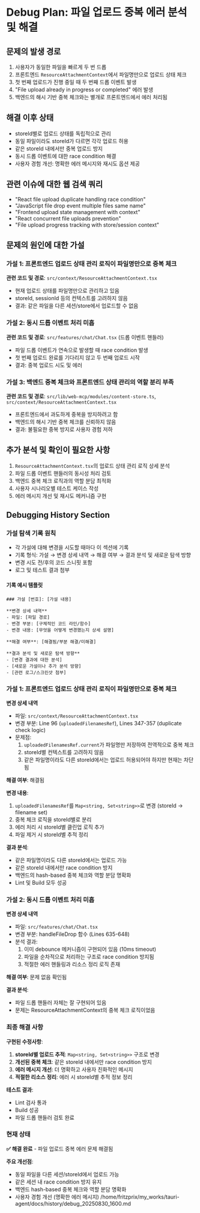 # Debug Plan: 파일 업로드 중복 에러 분석 및 해결

## 문제의 발생 경로

1. 사용자가 동일한 파일을 빠르게 두 번 드롭
2. 프론트엔드 `ResourceAttachmentContext`에서 파일명만으로 업로드 상태 체크
3. 첫 번째 업로드가 진행 중일 때 두 번째 드롭 이벤트 발생
4. "File upload already in progress or completed" 에러 발생
5. 백엔드의 해시 기반 중복 체크와는 별개로 프론트엔드에서 에러 처리됨

## 해결 이후 상태

- storeId별로 업로드 상태를 독립적으로 관리
- 동일 파일이라도 storeId가 다르면 각각 업로드 허용
- 같은 storeId 내에서만 중복 업로드 방지
- 동시 드롭 이벤트에 대한 race condition 해결
- 사용자 경험 개선: 명확한 에러 메시지와 재시도 옵션 제공

## 관련 이슈에 대한 웹 검색 쿼리

- "React file upload duplicate handling race condition"
- "JavaScript file drop event multiple files same name"
- "Frontend upload state management with context"
- "React concurrent file uploads prevention"
- "File upload progress tracking with store/session context"

## 문제의 원인에 대한 가설

### 가설 1: 프론트엔드 업로드 상태 관리 로직이 파일명만으로 중복 체크

**관련 코드 및 경로**: `src/context/ResourceAttachmentContext.tsx`

- 현재 업로드 상태를 파일명만으로 관리하고 있음
- storeId, sessionId 등의 컨텍스트를 고려하지 않음
- 결과: 같은 파일을 다른 세션/store에서 업로드할 수 없음

### 가설 2: 동시 드롭 이벤트 처리 미흡

**관련 코드 및 경로**: `src/features/chat/Chat.tsx` (드롭 이벤트 핸들러)

- 파일 드롭 이벤트가 연속으로 발생할 때 race condition 발생
- 첫 번째 업로드 완료를 기다리지 않고 두 번째 업로드 시작
- 결과: 중복 업로드 시도 및 에러

### 가설 3: 백엔드 중복 체크와 프론트엔드 상태 관리의 역할 분리 부족

**관련 코드 및 경로**: `src/lib/web-mcp/modules/content-store.ts`, `src/context/ResourceAttachmentContext.tsx`

- 프론트엔드에서 과도하게 중복을 방지하려고 함
- 백엔드의 해시 기반 중복 체크를 신뢰하지 않음
- 결과: 불필요한 중복 방지로 사용자 경험 저하

## 추가 분석 및 확인이 필요한 사항

1. `ResourceAttachmentContext.tsx`의 업로드 상태 관리 로직 상세 분석
2. 파일 드롭 이벤트 핸들러의 동시성 처리 검토
3. 백엔드 중복 체크 로직과의 역할 분담 최적화
4. 사용자 시나리오별 테스트 케이스 작성
5. 에러 메시지 개선 및 재시도 메커니즘 구현

## Debugging History Section

### 가설 탐색 기록 원칙

- 각 가설에 대해 변경을 시도할 때마다 이 섹션에 기록
- 기록 형식: 가설 → 변경 상세 내역 → 해결 여부 → 결과 분석 및 새로운 탐색 방향
- 변경 시도 전/후의 코드 스니핏 포함
- 로그 및 테스트 결과 첨부

#### 기록 예시 템플릿

```
### 가설 [번호]: [가설 내용]

**변경 상세 내역**
- 파일: [파일 경로]
- 변경 부분: [구체적인 코드 라인/함수]
- 변경 내용: [무엇을 어떻게 변경했는지 상세 설명]

**해결 여부**: [해결됨/부분 해결/미해결]

**결과 분석 및 새로운 탐색 방향**
- [변경 결과에 대한 분석]
- [새로운 가설이나 추가 분석 방향]
- [관련 로그/스크린샷 첨부]
```

### 가설 1: 프론트엔드 업로드 상태 관리 로직이 파일명만으로 중복 체크

**변경 상세 내역**
- 파일: `src/context/ResourceAttachmentContext.tsx`
- 변경 부분: Line 96 (`uploadedFilenamesRef`), Lines 347-357 (duplicate check logic)
- 문제점: 
  1. `uploadedFilenamesRef.current`가 파일명만 저장하여 전역적으로 중복 체크
  2. storeId별 컨텍스트를 고려하지 않음
  3. 같은 파일명이라도 다른 storeId에서는 업로드 허용되어야 하지만 현재는 차단됨

**해결 여부**: 해결됨

**변경 내용**:
1. `uploadedFilenamesRef`를 `Map<string, Set<string>>`로 변경 (storeId → filename set)
2. 중복 체크 로직을 storeId별로 분리
3. 에러 처리 시 storeId별 클린업 로직 추가
4. 파일 제거 시 storeId별 추적 정리 

**결과 분석**:
- 같은 파일명이라도 다른 storeId에서는 업로드 가능
- 같은 storeId 내에서만 race condition 방지
- 백엔드의 hash-based 중복 체크와 역할 분담 명확화
- Lint 및 Build 모두 성공

### 가설 2: 동시 드롭 이벤트 처리 미흡

**변경 상세 내역**
- 파일: `src/features/chat/Chat.tsx`
- 변경 부분: handleFileDrop 함수 (Lines 635-648)
- 분석 결과: 
  1. 이미 debounce 메커니즘이 구현되어 있음 (10ms timeout)
  2. 파일을 순차적으로 처리하는 구조로 race condition 방지됨
  3. 적절한 에러 핸들링과 리소스 정리 로직 존재

**해결 여부**: 문제 없음 확인됨

**결과 분석**:
- 파일 드롭 핸들러 자체는 잘 구현되어 있음
- 문제는 ResourceAttachmentContext의 중복 체크 로직이었음

### 최종 해결 사항

**구현된 수정사항**:
1. **storeId별 업로드 추적**: `Map<string, Set<string>>` 구조로 변경
2. **개선된 중복 체크**: 같은 storeId 내에서만 race condition 방지
3. **에러 메시지 개선**: 더 명확하고 사용자 친화적인 메시지
4. **적절한 리소스 정리**: 에러 시 storeId별 추적 정보 정리

**테스트 결과**:
- Lint 검사 통과
- Build 성공
- 파일 드롭 핸들러 검토 완료

### 현재 상태

**✅ 해결 완료** - 파일 업로드 중복 에러 문제 해결됨

**주요 개선점**:
- 동일 파일을 다른 세션/storeId에서 업로드 가능
- 같은 세션 내 race condition 방지 유지
- 백엔드 hash-based 중복 체크와 역할 분담 명확화
- 사용자 경험 개선 (명확한 에러 메시지)</content>
  <parameter name="filePath">/home/fritzprix/my_works/tauri-agent/docs/history/debug_20250830_1600.md

